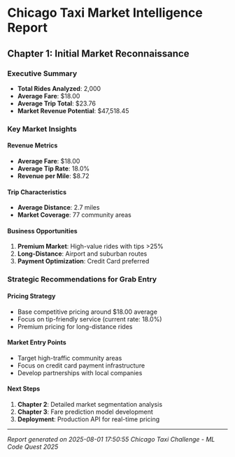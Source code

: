 # Chicago Taxi Market Intelligence Report
## Chapter 1: Initial Market Reconnaissance

### Executive Summary
- **Total Rides Analyzed**: 2,000
- **Average Fare**: $18.00
- **Average Trip Total**: $23.76
- **Market Revenue Potential**: $47,518.45

### Key Market Insights

#### Revenue Metrics
- **Average Fare**: $18.00
- **Average Tip Rate**: 18.0%
- **Revenue per Mile**: $8.72

#### Trip Characteristics
- **Average Distance**: 2.7 miles
- **Market Coverage**: 77 community areas

#### Business Opportunities
1. **Premium Market**: High-value rides with tips >25%
2. **Long-Distance**: Airport and suburban routes
3. **Payment Optimization**: Credit Card preferred

### Strategic Recommendations for Grab Entry

#### Pricing Strategy
- Base competitive pricing around $18.00 average
- Focus on tip-friendly service (current rate: 18.0%)
- Premium pricing for long-distance rides

#### Market Entry Points
- Target high-traffic community areas
- Focus on credit card payment infrastructure
- Develop partnerships with local companies

#### Next Steps
1. **Chapter 2**: Detailed market segmentation analysis
2. **Chapter 3**: Fare prediction model development
3. **Deployment**: Production API for real-time pricing

---
*Report generated on 2025-08-01 17:50:55*
*Chicago Taxi Challenge - ML Code Quest 2025*
